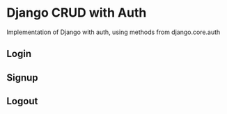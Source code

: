 # Django CRUD with Auth

Implementation of Django with auth, using methods from django.core.auth

## Login
## Signup
## Logout

